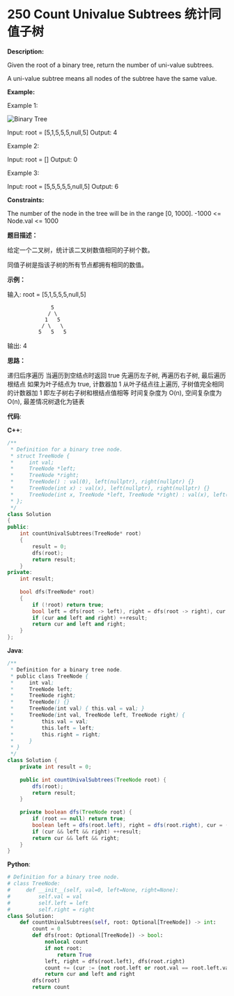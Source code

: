 # 250 Count Univalue Subtrees 统计同值子树

__Description:__

Given the root of a binary tree, return the number of uni-value subtrees.

A uni-value subtree means all nodes of the subtree have the same value.

__Example:__

Example 1:

![Binary Tree](https://assets.leetcode.com/uploads/2020/08/21/unival_e1.jpg)

Input: root = [5,1,5,5,5,null,5]
Output: 4

Example 2:

Input: root = []
Output: 0

Example 3:

Input: root = [5,5,5,5,5,null,5]
Output: 6

__Constraints:__

The number of the node in the tree will be in the range [0, 1000].
-1000 <= Node.val <= 1000

__题目描述：__

给定一个二叉树，统计该二叉树数值相同的子树个数。

同值子树是指该子树的所有节点都拥有相同的数值。

__示例：__

输入: root = [5,1,5,5,5,null,5]

```text
              5
             / \
            1   5
           / \   \
          5   5   5
```

输出: 4

__思路：__

递归后序遍历
当遍历到空结点时返回 true
先遍历左子树, 再遍历右子树, 最后遍历根结点
如果为叶子结点为 true, 计数器加 1
从叶子结点往上遍历, 子树值完全相同的计数器加 1
即左子树右子树和根结点值相等
时间复杂度为 O(n), 空间复杂度为 O(n), 最差情况树退化为链表

__代码__:

__C++__:

```C++
/**
 * Definition for a binary tree node.
 * struct TreeNode {
 *     int val;
 *     TreeNode *left;
 *     TreeNode *right;
 *     TreeNode() : val(0), left(nullptr), right(nullptr) {}
 *     TreeNode(int x) : val(x), left(nullptr), right(nullptr) {}
 *     TreeNode(int x, TreeNode *left, TreeNode *right) : val(x), left(left), right(right) {}
 * };
 */
class Solution 
{
public:
    int countUnivalSubtrees(TreeNode* root) 
    {
        result = 0;
        dfs(root);
        return result;
    }
private:
    int result;
    
    bool dfs(TreeNode* root) 
    {
        if (!root) return true;
        bool left = dfs(root -> left), right = dfs(root -> right), cur = (!root -> left or root -> val == root -> left -> val) and (!root -> right or root -> val == root -> right -> val);
        if (cur and left and right) ++result;
        return cur and left and right;
    }
};
```

__Java__:

```Java
/**
 * Definition for a binary tree node.
 * public class TreeNode {
 *     int val;
 *     TreeNode left;
 *     TreeNode right;
 *     TreeNode() {}
 *     TreeNode(int val) { this.val = val; }
 *     TreeNode(int val, TreeNode left, TreeNode right) {
 *         this.val = val;
 *         this.left = left;
 *         this.right = right;
 *     }
 * }
 */
class Solution {
    private int result = 0;
    
    public int countUnivalSubtrees(TreeNode root) {
        dfs(root);
        return result;
    }
    
    private boolean dfs(TreeNode root) {
        if (root == null) return true;
        boolean left = dfs(root.left), right = dfs(root.right), cur = (root.left == null || root.val == root.left.val) && (root.right == null || root.val == root.right.val);
        if (cur && left && right) ++result;
        return cur && left && right;
    }
}
```

__Python__:

```Python
# Definition for a binary tree node.
# class TreeNode:
#     def __init__(self, val=0, left=None, right=None):
#         self.val = val
#         self.left = left
#         self.right = right
class Solution:
    def countUnivalSubtrees(self, root: Optional[TreeNode]) -> int:
        count = 0
        def dfs(root: Optional[TreeNode]) -> bool:
            nonlocal count
            if not root:
                return True
            left, right = dfs(root.left), dfs(root.right)
            count += (cur := (not root.left or root.val == root.left.val) and (not root.right or root.val == root.right.val)) and left and right
            return cur and left and right
        dfs(root)
        return count
```
